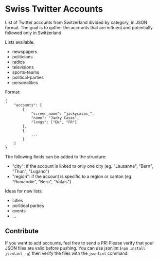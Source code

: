 Swiss Twitter Accounts
======================

List of Twitter accounts from Switzerland divided by category, in JSON format. The goal is to gather the accounts that are influent and potentially followed only in Switzerland.

Lists available:
- newspapers
- politicians
- radios
- televisions
- sports-teams
- political-parties
- personalities

Format:
```
{
	"accounts": [
		{
			"screen_name": "jackycasas_",
			"name": "Jacky Casas",
			"langs": ["EN", "FR"]
		},
		{
			...
		}
	]
}
```

The following fields can be added to the structure:
- "city": if the account is linked to only one city (eg. "Lausanne", "Bern", "Thun", "Lugano")
- "region": if the account is specific to a region or canton (eg. "Romandie", "Bern", "Valais")

Ideas for new lists:
- cities
- poilitical parties
- events
- ...

Contribute
----------

If you want to add accounts, feel free to send a PR!
Please verify that your JSON files are valid before pushing. You can use jsonlint (`npm install jsonlint -g`) then verify the files with the `jsonlint` command.
